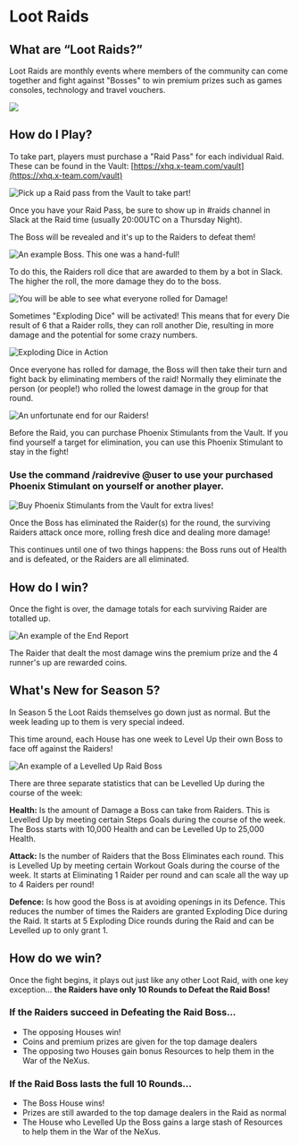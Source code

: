 # Loot Raids

## **What are “Loot Raids?”**

 Loot Raids are monthly events where members of the community can come together and fight against "Bosses" to win premium prizes such as games consoles, technology and travel vouchers. 

![](../.gitbook/assets/poster2.png)

## **How do I Play?**

To take part, players must purchase a "Raid Pass" for each individual Raid. These can be found in the Vault: [https://xhq.x-team.com/vault](https://xhq.x-team.com/vault)  

![Pick up a Raid pass from the Vault to take part!](../.gitbook/assets/raid_pass_generic.png)

Once you have your Raid Pass, be sure to show up in \#raids channel in Slack at the Raid time \(usually 20:00UTC on a Thursday Night\).  
  
The Boss will be revealed and it's up to the Raiders to defeat them! 

![An example Boss. This one was a hand-full!](../.gitbook/assets/image.png)

To do this, the Raiders roll dice that are awarded to them by a bot in Slack. The higher the roll, the more damage they do to the boss.

![You will be able to see what everyone rolled for Damage!](../.gitbook/assets/image%20%282%29.png)

Sometimes "Exploding Dice" will be activated! This means that for every Die result of 6 that a Raider rolls, they can roll another Die, resulting in more damage and the potential for some crazy numbers.

![Exploding Dice in Action](../.gitbook/assets/image%20%281%29.png)

Once everyone has rolled for damage, the Boss will then take their turn and fight back by eliminating members of the raid! Normally they eliminate the person \(or people!\) who rolled the lowest damage in the group for that round.

![An unfortunate end for our Raiders!](../.gitbook/assets/image%20%283%29.png)

Before the Raid, you can purchase Phoenix Stimulants from the Vault. If you find yourself a target for elimination, you can use this Phoenix Stimulant to stay in the fight! 

### **Use the command /raidrevive @user to use your purchased Phoenix Stimulant on yourself or another player.**

![Buy Phoenix Stimulants from the Vault for extra lives!](../.gitbook/assets/phoenix-stimulant.png)

Once the Boss has eliminated the Raider\(s\) for the round, the surviving Raiders attack once more, rolling fresh dice and dealing more damage! 

This continues until one of two things happens: the Boss runs out of Health and is defeated, or the Raiders are all eliminated. 

## How do I win?

Once the fight is over, the damage totals for each surviving Raider are totalled up. 

![An example of the End Report](../.gitbook/assets/image%20%284%29.png)

The Raider that dealt the most damage wins the premium prize and the 4 runner's up are rewarded coins. 

## What's New for Season 5?

In Season 5 the Loot Raids themselves go down just as normal. But the week leading up to them is very special indeed. 

This time around, each House has one week to Level Up their own Boss to face off against the Raiders!

![An example of a Levelled Up Raid Boss](../.gitbook/assets/example.png)

There are three separate statistics that can be Levelled Up during the course of the week:  
  
**Health:** Is the amount of Damage a Boss can take from Raiders. This is Levelled Up by meeting certain Steps Goals during the course of the week. The Boss starts with 10,000 Health and can be Levelled Up to 25,000 Health.

**Attack:** Is the number of Raiders that the Boss Eliminates each round. This is Levelled Up by meeting certain Workout Goals during the course of the week. It starts at Eliminating 1 Raider per round and can scale all the way up to 4 Raiders per round!

**Defence:** Is how good the Boss is at avoiding openings in its Defence. This reduces the number of times the Raiders are granted Exploding Dice during the Raid. It starts at 5 Exploding Dice rounds during the Raid and can be Levelled up to only grant 1.

## How do we win?

Once the fight begins, it plays out just like any other Loot Raid, with one key exception... **the Raiders have only 10 Rounds to Defeat the Raid Boss!** 

### **If the Raiders succeed in Defeating the Raid Boss...** 

* The opposing Houses win!
* Coins and premium prizes are given for the top damage dealers 
* The opposing two Houses gain bonus Resources to help them in the War of the NeXus. 

### If the Raid Boss lasts the full 10 Rounds...

* The Boss House wins! 
* Prizes are still awarded to the top damage dealers in the Raid as normal
* The House who Levelled Up the Boss gains a large stash of Resources to help them in the War of the NeXus. 

